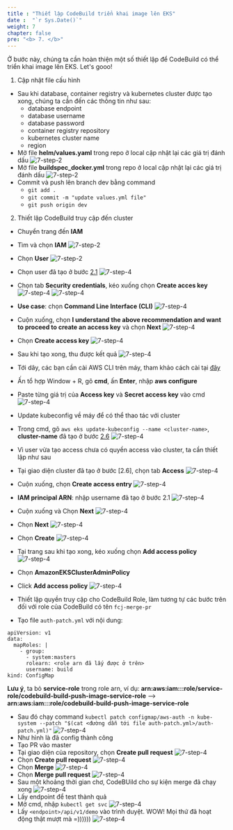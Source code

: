 ```yaml
---
title : "Thiết lập CodeBuild triển khai image lên EKS"
date :  "`r Sys.Date()`" 
weight: 7
chapter: false
pre: "<b> 7. </b>"
---
```


Ở bước này, chúng ta cần hoàn thiện một số thiết lập để CodeBuild có thể triển khai image lên EKS. Let's gooo!
1. Cập nhật file cấu hình
- Sau khi database, container registry và kubernetes cluster được tạo xong, chúng ta cần đến các thông tin như sau:
  - database endpoint
  - database username
  - database password
  - container registry repository
  - kubernetes cluster name
  - region
- Mở file **helm/values.yaml** trong repo ở local cập nhật lại các giá trị đánh dấu
![7-step-2](../../images/7-step-2-a.png)
- Mở file **buildspec_docker.yml** trong repo ở local cập nhật lại các giá trị đánh dấu
![7-step-2](../../images/7-step2-b.png)
- Commit và push lên branch dev bằng command
    + `git add .`
    + `git commit -m "update values.yml file"`
    + `git push origin dev`

2. Thiết lập CodeBuild truy cập đến cluster
- Chuyển trang đến **IAM**
- Tìm và chọn **IAM**
![7-step-2](../../images/find-and-select-iam.png)

- Chọn **User**
![7-step-2](../../images/select-user.png)
- Chọn user đã tạo ở bước [2.1](2.1-createnewuser/)
![7-step-4](../../images/7-step-4.png)
- Chọn tab **Security credentials**, kéo xuống chọn **Create acces key**
![7-step-4](../../images/7-step-5.png)
![7-step-4](../../images/7-step-6.png)
- **Use case**: chọn **Command Line Interface (CLI)**
![7-step-4](../../images/7-step-7.png)
- Cuộn xuống, chọn **I understand the above recommendation and want to proceed to create an access key** và chọn **Next**
![7-step-4](../../images/7-step-8.png)
- Chọn **Create access key**
![7-step-4](../../images/7-step-9.png)
- Sau khi tạo xong, thu được kết quả
![7-step-4](../../images/7-step-10.png)
- Tới dây, các bạn cần cài AWS CLI trên máy, tham khảo cách cài tại [đây](https://docs.aws.amazon.com/cli/latest/userguide/getting-started-install.html)
- Ấn tổ hợp Window + R, gõ **cmd**, ấn **Enter**, nhập **aws configure**
- Paste từng giá trị của **Access key** và **Secret access key** vào cmd
![7-step-4](../../images/7-step-11.png)
- Update kubeconfig về máy để có thể thao tác với cluster
- Trong cmd, gõ `aws eks update-kubeconfig --name <cluster-name>`, **cluster-name** đã tạo ở bước [2.6](/2.6-createekscluste)
![7-step-4](../../images/7-step-12.png)
- Vì user vừa tạo access chưa có quyền access vào cluster, ta cần thiết lập như sau

- Tại giao diện cluster đã tạo ở bước [2.6], chọn tab **Access**
![7-step-4](../../images/7-step-13.png)
- Cuộn xuống, chọn **Create access entry**
![7-step-4](../../images/7-step-14.png)
- **IAM principal ARN**: nhập username đã tạo ở bước 2.1
![7-step-4](../../images/7-step-15.png)
- Cuộn xuống và Chọn **Next**
![7-step-4](../../images/7-step-16.png)
- Chọn **Next**
![7-step-4](../../images/7-step-17.png)
- Chọn **Create**
![7-step-4](../../images/7-step-18.png)
- Tại trang sau khi tạo xong, kéo xuống chọn **Add access policy**
![7-step-4](../../images/7-step-19.png)
- Chọn **AmazonEKSClusterAdminPolicy**
- Click **Add access policy**
![7-step-4](../../images/7-step-20.png)

- Thiết lập quyền truy cập cho CodeBuild Role, làm tương tự các bước trên đối với role của CodeBuild có tên `fcj-merge-pr`

- Tạo file `auth-patch.yml` với nội dung:
```
apiVersion: v1
data:
  mapRoles: |
    - group:
      - system:masters
      rolearn: <role arn đã lấy được ở trên>
      username: build
kind: ConfigMap
```
**Lưu ý**, ta bỏ **service-role** trong role arn, ví dụ: **arn:aws:iam::<aws account id>:role/service-role/codebuild-build-push-image-service-role** --> **arn:aws:iam::<aws account id>:role/codebuild-build-push-image-service-role**
- Sau đó chạy command `kubectl patch configmap/aws-auth -n kube-system --patch "$(cat <đường dẫn tới file auth-patch.yml>/auth-patch.yml)"`
![7-step-4](../../images/7-step-21.png)
- Như hình là đã config thành công
- Tạo PR vào master
- Tại giao diện của repository, chọn **Create pull request**
![7-step-4](../../images/7-step-22.png)
- Chọn **Create pull request**
![7-step-4](../../images/7-step-23.png)
- Chọn **Merge**
![7-step-4](../../images/7-step-24.png)
- Chọn **Merge pull request**
![7-step-4](../../images/7-step-25.png)
- Sau một khoảng thời gian chơ, CodeBUild cho sự kiện merge đã chạy xong
![7-step-4](../../images/7-step-27.png)
- Lấy endpoint để test thành quả
- Mở cmd, nhập `kubectl get svc`
![7-step-4](../../images/7-step-28.png)
- Lấy `<endpoint>/api/v1/demo` vào trình duyệt. WOW! Mọi thứ đã hoạt động thật mượt mà =))))))
![7-step-4](../../images/7-step-29.png)
